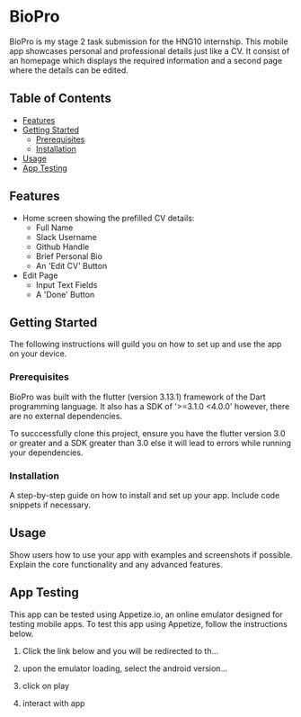 # BioPro

BioPro is my stage 2 task submission for the HNG10 internship. This mobile app showcases personal and professional details just like a CV. It consist of an homepage which displays the required information and a second page where the details can be edited.

## Table of Contents

- [Features](#features)
- [Getting Started](#getting-started)
  - [Prerequisites](#prerequisites)
  - [Installation](#installation)
- [Usage](#usage)
- [App Testing](#testing)

## Features

- Home screen showing the prefilled CV details:
  * Full Name
  * Slack Username
  * Github Handle
  * Brief Personal Bio
  * An 'Edit CV' Button
- Edit Page
  * Input Text Fields
  * A 'Done' Button
    

## Getting Started

The following instructions will guild you on how to set up and use the app on your device.

### Prerequisites

BioPro was built with the flutter (version 3.13.1) framework of the Dart programming language. It also has a SDK of '>=3.1.0 <4.0.0' however, there are no external dependencies. 

To succcessfully clone this project, ensure you have the flutter version 3.0 or greater and a SDK greater than 3.0 else it will lead to errors while running your dependencies.

### Installation

A step-by-step guide on how to install and set up your app. Include code snippets if necessary.

## Usage

Show users how to use your app with examples and screenshots if possible. Explain the core functionality and any advanced features.

## App Testing

This app can be tested using Appetize.io, an online emulator designed for testing mobile apps. To test this app using Appetize, follow the instructions below.

1. Click the link below and you will be redirected to th...
   
2. upon the emulator loading, select the android version...
   
3. click on play
   
4. interact with app 


